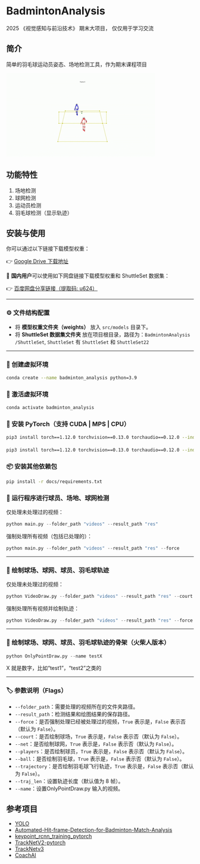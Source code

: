 # BadmintonAnalysis

2025 《视觉感知与前沿技术》 期末大项目， 仅仅用于学习交流

## 简介

简单的羽毛球运动员姿态、场地检测工具，作为期末课程项目

![动态比赛示意图](docs/imgs/onlyPoints_test6_20250619_011408.gif)

## 功能特性

1. 场地检测
2. 球网检测
3. 运动员检测
4. 羽毛球检测（显示轨迹）

## 安装与使用

你可以通过以下链接下载模型权重：

👉 [Google Drive 下载地址](https://drive.google.com/drive/folders/16mVjXrul3VaXKfHHYauY0QI-SG-JVLvL?usp=sharing)

📌 **国内用户**可以使用如下网盘链接下载模型权重和 ShuttleSet 数据集：

👉 [百度网盘分享链接（提取码: u624）](https://pan.baidu.com/s/1Eo3f9RtlqxN7cLJVIoreLQ?pwd=u624)

---

### ⚙️ 文件结构配置

- 将 **模型权重文件夹（weights）** 放入 `src/models` 目录下。
- 将 **ShuttleSet 数据集文件夹** 放在项目根目录，路径为：`BadmintonAnalysis
/ShuttleSet`, `ShuttleSet` 有 `ShuttleSet` 和 `ShuttleSet22`

---

### 🧪 创建虚拟环境

```bash
conda create --name badminton_analysis python=3.9
```

### 🔌 激活虚拟环境

```bash
conda activate badminton_analysis
```

### 🚀 安装 PyTorch（支持 CUDA | MPS | CPU）

```bash
pip3 install torch==1.12.0 torchvision==0.13.0 torchaudio==0.12.0 --index-url https://download.pytorch.org/whl/cu113

pip3 install torch==1.12.0 torchvision==0.13.0 torchaudio==0.12.0 --index-url https://download.pytorch.org/whl/cpu
```

### 📦 安装其他依赖包

```bash
pip install -r docs/requirements.txt
```

### 🏸 运行程序进行球员、场地、球网检测

仅处理未处理过的视频：

```python
python main.py --folder_path "videos" --result_path "res"
```

强制处理所有视频（包括已处理的）：

```python
python main.py --folder_path "videos" --result_path "res" --force
```

---

### 🎥 绘制球场、球网、球员、羽毛球轨迹

仅处理未处理过的视频：

```python
python VideoDraw.py --folder_path "videos" --result_path "res" --court --net --players --ball
```

强制处理所有视频并绘制轨迹：

```python
python VideoDraw.py --folder_path "videos" --result_path "res" --force --court --net --players --ball --trajectory
```

---

### 🎥 绘制球场、球网、球员、羽毛球轨迹的骨架（火柴人版本）

```python
python OnlyPointDraw.py --name testX
```

X 就是数字，比如“test1”，“test2”之类的

---

### 🏷️ 参数说明（Flags）

- `--folder_path`：需要处理的视频所在的文件夹路径。
- `--result_path`：检测结果和绘图结果的保存路径。
- `--force`：是否强制处理已经被处理过的视频，`True` 表示是，`False` 表示否（默认为 `False`）。
- `--court`：是否绘制球场，`True` 表示是，`False` 表示否（默认为 `False`）。
- `--net`：是否绘制球网，`True` 表示是，`False` 表示否（默认为 `False`）。
- `--players`：是否绘制球员，`True` 表示是，`False` 表示否（默认为 `False`）。
- `--ball`：是否绘制羽毛球，`True` 表示是，`False` 表示否（默认为 `False`）。
- `--trajectory`：是否绘制羽毛球飞行轨迹，`True` 表示是，`False` 表示否（默认为 `False`）。
- `--traj_len`：设置轨迹长度（默认值为 8 帧）。
- `--name`：设置OnlyPointDraw.py 输入的视频。

## 参考项目

- [YOLO](https://docs.ultralytics.com/zh/)
- [Automated-Hit-frame-Detection-for-Badminton-Match-Analysis](https://github.com/arthur900530/Automated-Hit-frame-Detection-for-Badminton-Match-Analysis)
- [keypoint_rcnn_training_pytorch](https://github.com/alexppppp/keypoint_rcnn_training_pytorch)
- [TrackNetV2-pytorch](https://github.com/ChgygLin/TrackNetV2-pytorch)
- [TrackNetv3](https://github.com/alenzenx/TracknetV3)
- [CoachAI](https://github.com/wywyWang/CoachAI-Projects)
